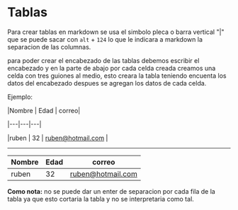 # Tablas

Para crear tablas en markdown se usa el simbolo pleca o barra vertical "|" que se puede sacar con `alt` + `124` lo que le indicara a markdown la separacion de las columnas.

para poder crear el encabezado de las tablas debemos escribir el encabezado y en la parte de abajo por cada celda creada creamos una celda con tres guiones al medio, esto creara la tabla teniendo encuenta los datos del encabezado despues se agregan los datos de cada celda.

Ejemplo:

\|Nombre \| Edad \| correo\|

\|---\|---\|---\|

\|ruben \| 32 \| ruben@hotmail.com \|

----

|Nombre | Edad | correo|
|---|---|---|
|ruben | 32 | ruben@hotmail.com |

**Como nota:** no se puede dar un enter de separacion por cada fila de la tabla ya que esto cortaria la tabla y no se interpretaria como tal.

